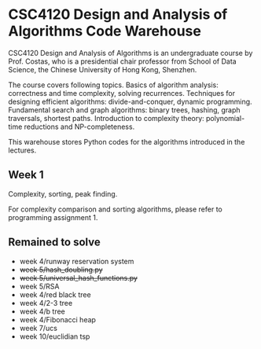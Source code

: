 # CSC4120 Design and Analysis of Algorithms Code Warehouse

CSC4120 Design and Analysis of Algorithms is an undergraduate course by Prof. Costas, who is a presidential chair professor from School of Data Science, the Chinese University of Hong Kong, Shenzhen. 

The course covers following topics. Basics of algorithm analysis: correctness and time complexity, solving recurrences. Techniques for designing efficient algorithms: divide-and-conquer, dynamic programming. Fundamental search and graph algorithms: binary trees, hashing, graph traversals, shortest paths. Introduction to complexity theory: polynomial-time reductions and NP-completeness.

This warehouse stores Python codes for the algorithms introduced in the lectures. 

## Week 1
Complexity, sorting, peak finding.

For complexity comparison and sorting algorithms, please refer to programming assignment 1.



## Remained to solve
* week 4/runway reservation system
* ~~week 5/hash_doubling.py~~
* ~~week 5/universal_hash_functions.py~~
* week 5/RSA
* week 4/red black tree
* week 4/2-3 tree
* week 4/b tree
* week 4/Fibonacci heap
* week 7/ucs
* week 10/euclidian tsp
